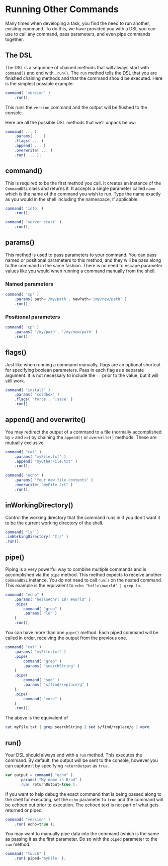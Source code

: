 # Running Other Commands

Many times when developing a task, you find the need to run another, existing command.   To do this, we have provided you with a DSL you can use to call any command, pass parameters, and even pipe commands together.  

## The DSL

The DSL is a sequence of chained methods that will always start with `command()` and end with `.run()`.  The `run` method tells the DSL that you are finished chaining methods and that the command should be executed. Here is the simplest possible example:

```javascript
command( 'version' )
    .run();
```

This runs the `version` command and the output will be flushed to the console.


Here are all the possible DSL methods that we'll unpack below:

```javascript
command( ... )
    .params( ... )
    .flags( ... )
    .append( ... )
    .overwrite( ... )
    .run( ... );
```

## command()

This is required to be the first method you call.  It creates an instance of the `CommandDSL` class and returns it.  It accepts a single parameter called `name` which is the name of the command you wish to run.  Type the name exactly as you would in the shell including the namespace, if applicable.  

```javascript
command( 'info' )
    .run();

command( 'server start' )
    .run();
```

## params()
 
This method is used to pass parameters to your command.  You can pass named or positional parameters to this method, and they will be pass along to the command in the same fashion.  There is no need to escape parameter values like you would when running a command manually from the shell.
 
### Named parameters

```javascript
command( 'cp' )
    .params( path='/my/path', newPath='/my/new/path' )
    .run();
```
### Positional parameters

```javascript
command( 'cp' )
    .params( '/my/path', '/my/new/path' )
    .run();
```

## flags()

Just like when running a command manually, flags are an optional shortcut for specifying boolean parameters.  Pass in each flag as a separate argument.  It is not necessary to include the `--` prior to the value, but it will still work.  

```javascript
command( "install" )
    .params( 'coldbox' )
    .flags( 'force', '!save' )
    .run();
```

## append() and overwrite()

You may redirect the output of a command to a file (normally accomplished by `>` and `>>`) by chaining the `append()` or `overwrite()` methods.  These are mutually exclusive.


```javascript
command( "cat" )
    .params( "myFile.txt" )
    .append( "myOtherFile.txt" )
    .run();
    
command( "echo" )
    .params( "Your new file contents" )
    .overwrite( "myFile.txt" )
    .run();
```

## inWorkingDirectory()

Control the working directory that the command runs in if you don't want it to be the current working directory of the shell.  

```javascript
command( "ls" )
.inWorkingDirectory( 'C:/' )
.run();
```

## pipe()

Piping is a very powerful way to combine multiple commands and is accomplished via the `pipe` method.  This method expects to receive another `CommandDSL` instance.  You do not need to call `run()` on the nested command.  This example is the equivalent to `echo "hello\nworld" | grep lo`.

```javascript
command( "echo" )
    .params( "hello#chr( 10) #world" )
    .pipe( 
        command( "grep" )
        .params( "lo" )
    )
    .run();
```

You can have more than one `pipe()` method.  Each piped command will be called in order, receiving the output from the previous one.

```javascript
command( "cat" )
    .params( "myFile.txt" )
    .pipe( 
        command( "grep" )
        .params( "searchString" )
    )
    .pipe( 
        command( "sed" )
        .params( "s/find/replace/g" )
    )
    .pipe( 
        command( "more" )
    )
    .run();
```

The above is the equivalent of

```bash
cat myFile.txt | grep searchString | sed s/find/replace/g | more
```

## run()

Your DSL should always end with a `run` method. This executes the command.  By default, the output will be sent to the console, however you can capture it by specifying `returnOutput` as `true`.

```javascript
var output = command( "echo" )
      .params( "My name is Brad" )
      .run( returnOutput=true );
```

If you want to help debug the exact command that is being passed along to the shell for executing, set the `echo` parameter to `true` and the command will be echoed out prior to execution.  The echoed text is not part of what gets returned or piped.

```javascript
command( "version" )
    .run( echo=true );
```

You may want to manually pipe data into the command (which is the same as passing it as the first parameter.  Do so with the `piped` parameter to the `run` method.

```javascript
command( "touch" )
    .run( piped='myFile' );
```